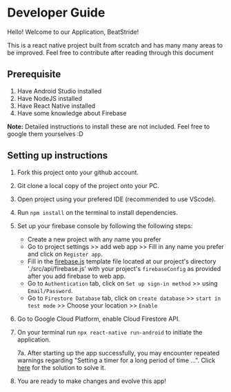 # Developer Guide
Hello! Welcome to our Application, BeatStride!

This is a react native project built from scratch and has many many areas to be improved. Feel free to contribute after reading through this document

## Prerequisite

1. Have Android Studio installed
2. Have NodeJS installed
3. Have React Native installed
4. Have some knowledge about Firebase

**Note:** Detailed instructions to install these are not included. Feel free to google them yourselves :D

## Setting up instructions

1. Fork this project onto your github account.

2. Git clone a local copy of the project onto your PC.

3. Open project using your prefered IDE (recommended to use VScode).

4. Run ``npm install`` on the terminal to install dependencies.

5. Set up your firebase console by following the following steps:
    * Create a new project with any name you prefer
    * Go to project settings >> add web app >> Fill in any name you prefer and click on `Register app`.
    * Fill in the [firebase.js](/src/api/firebase.js) template file located at our project's directory './src/api/firebase.js' with your project's `firebaseConfig` as provided after you add firebase to web app.
    * Go to `Authentication` tab, click on `Set up sign-in method` >> using `Email/Password`.
    * Go to `Firestore Database` tab, click on `create database` >> `start in test mode` >> Choose your location >> `Enable`

6. Go to Google Cloud Platform, enable Cloud Firestore API.

7. On your terminal run ``npx react-native run-android`` to initiate the application.

      7a. After starting up the app successfully, you may encounter repeated warnings regarding "Setting a timer for a long period of time ...". Click [here](https://stackoverflow.com/a/62638536/13624758) for the solution to solve it.
    
8. You are ready to make changes and evolve this app!
